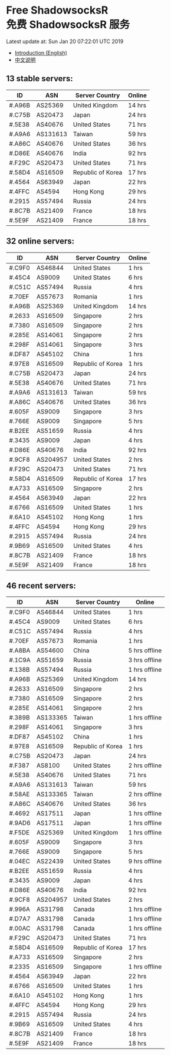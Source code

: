 # Free ShadowsocksR<br>免费 ShadowsocksR 服务

Latest update at: Sun Jan 20 07:22:01 UTC 2019

- [Introduction (English)](https://vision-network.readthedocs.io/en/latest/autossr/autossr.html)
- [中文说明](https://vision-network.readthedocs.io/zh_CN/latest/autossr/autossr.html)


## 13 stable servers:

| ID | ASN | Server Country | Online |
| ------ | ------ | ------ | ------ |
| #.A96B | AS25369 | United Kingdom | 14 hrs |
| #.C75B | AS20473 | Japan | 24 hrs |
| #.5E38 | AS40676 | United States | 71 hrs |
| #.A9A6 | AS131613 | Taiwan | 59 hrs |
| #.A86C | AS40676 | United States | 36 hrs |
| #.D86E | AS40676 | India | 92 hrs |
| #.F29C | AS20473 | United States | 71 hrs |
| #.58D4 | AS16509 | Republic of Korea | 17 hrs |
| #.4564 | AS63949 | Japan | 22 hrs |
| #.4FFC | AS4594 | Hong Kong | 29 hrs |
| #.2915 | AS57494 | Russia | 24 hrs |
| #.8C7B | AS21409 | France | 18 hrs |
| #.5E9F | AS21409 | France | 18 hrs |

## 32 online servers:

| ID | ASN | Server Country | Online |
| ------ | ------ | ------ | ------ |
| #.C9F0 | AS46844 | United States | 1 hrs |
| #.45C4 | AS9009 | United States | 6 hrs |
| #.C51C | AS57494 | Russia | 4 hrs |
| #.70EF | AS57673 | Romania | 1 hrs |
| #.A96B | AS25369 | United Kingdom | 14 hrs |
| #.2633 | AS16509 | Singapore | 2 hrs |
| #.7380 | AS16509 | Singapore | 2 hrs |
| #.285E | AS14061 | Singapore | 2 hrs |
| #.298F | AS14061 | Singapore | 3 hrs |
| #.DF87 | AS45102 | China | 1 hrs |
| #.97E8 | AS16509 | Republic of Korea | 1 hrs |
| #.C75B | AS20473 | Japan | 24 hrs |
| #.5E38 | AS40676 | United States | 71 hrs |
| #.A9A6 | AS131613 | Taiwan | 59 hrs |
| #.A86C | AS40676 | United States | 36 hrs |
| #.605F | AS9009 | Singapore | 3 hrs |
| #.766E | AS9009 | Singapore | 5 hrs |
| #.B2EE | AS51659 | Russia | 4 hrs |
| #.3435 | AS9009 | Japan | 4 hrs |
| #.D86E | AS40676 | India | 92 hrs |
| #.9CF8 | AS204957 | United States | 2 hrs |
| #.F29C | AS20473 | United States | 71 hrs |
| #.58D4 | AS16509 | Republic of Korea | 17 hrs |
| #.A733 | AS16509 | Singapore | 2 hrs |
| #.4564 | AS63949 | Japan | 22 hrs |
| #.6766 | AS16509 | United States | 1 hrs |
| #.6A10 | AS45102 | Hong Kong | 1 hrs |
| #.4FFC | AS4594 | Hong Kong | 29 hrs |
| #.2915 | AS57494 | Russia | 24 hrs |
| #.9B69 | AS16509 | United States | 4 hrs |
| #.8C7B | AS21409 | France | 18 hrs |
| #.5E9F | AS21409 | France | 18 hrs |

## 46 recent servers:

| ID | ASN | Server Country | Online |
| ------ | ------ | ------ | ------ |
| #.C9F0 | AS46844 | United States | 1 hrs |
| #.45C4 | AS9009 | United States | 6 hrs |
| #.C51C | AS57494 | Russia | 4 hrs |
| #.70EF | AS57673 | Romania | 1 hrs |
| #.A8BA | AS54600 | China | 5 hrs offline |
| #.1C9A | AS51659 | Russia | 3 hrs offline |
| #.138B | AS57494 | Russia | 1 hrs offline |
| #.A96B | AS25369 | United Kingdom | 14 hrs |
| #.2633 | AS16509 | Singapore | 2 hrs |
| #.7380 | AS16509 | Singapore | 2 hrs |
| #.285E | AS14061 | Singapore | 2 hrs |
| #.389B | AS133365 | Taiwan | 1 hrs offline |
| #.298F | AS14061 | Singapore | 3 hrs |
| #.DF87 | AS45102 | China | 1 hrs |
| #.97E8 | AS16509 | Republic of Korea | 1 hrs |
| #.C75B | AS20473 | Japan | 24 hrs |
| #.F387 | AS8100 | United States | 2 hrs offline |
| #.5E38 | AS40676 | United States | 71 hrs |
| #.A9A6 | AS131613 | Taiwan | 59 hrs |
| #.58AE | AS133365 | Taiwan | 2 hrs offline |
| #.A86C | AS40676 | United States | 36 hrs |
| #.4692 | AS17511 | Japan | 1 hrs offline |
| #.9AD6 | AS17511 | Japan | 1 hrs offline |
| #.F5DE | AS25369 | United Kingdom | 1 hrs offline |
| #.605F | AS9009 | Singapore | 3 hrs |
| #.766E | AS9009 | Singapore | 5 hrs |
| #.04EC | AS22439 | United States | 9 hrs offline |
| #.B2EE | AS51659 | Russia | 4 hrs |
| #.3435 | AS9009 | Japan | 4 hrs |
| #.D86E | AS40676 | India | 92 hrs |
| #.9CF8 | AS204957 | United States | 2 hrs |
| #.996A | AS31798 | Canada | 1 hrs offline |
| #.D7A7 | AS31798 | Canada | 1 hrs offline |
| #.00AC | AS31798 | Canada | 1 hrs offline |
| #.F29C | AS20473 | United States | 71 hrs |
| #.58D4 | AS16509 | Republic of Korea | 17 hrs |
| #.A733 | AS16509 | Singapore | 2 hrs |
| #.2335 | AS16509 | Singapore | 1 hrs offline |
| #.4564 | AS63949 | Japan | 22 hrs |
| #.6766 | AS16509 | United States | 1 hrs |
| #.6A10 | AS45102 | Hong Kong | 1 hrs |
| #.4FFC | AS4594 | Hong Kong | 29 hrs |
| #.2915 | AS57494 | Russia | 24 hrs |
| #.9B69 | AS16509 | United States | 4 hrs |
| #.8C7B | AS21409 | France | 18 hrs |
| #.5E9F | AS21409 | France | 18 hrs |


